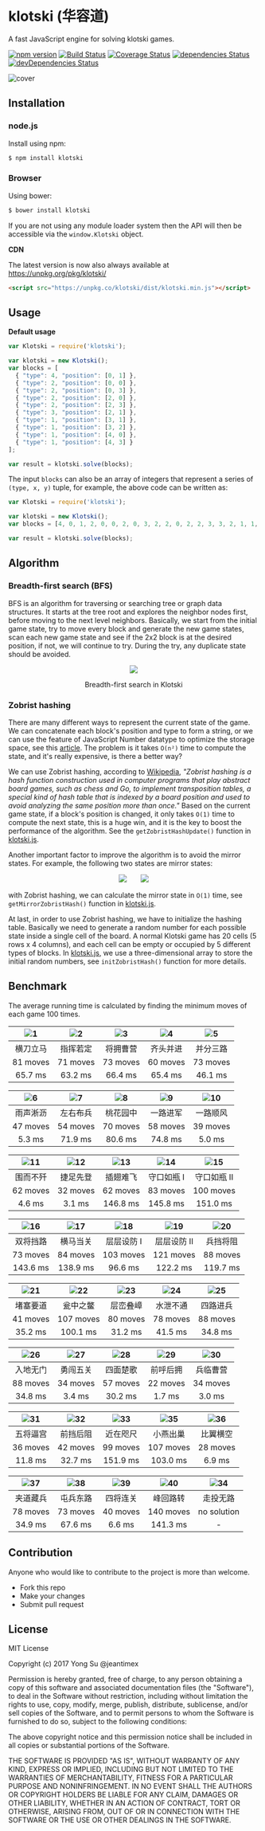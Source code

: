 # klotski (华容道)

A fast JavaScript engine for solving klotski games.

[![npm version](https://badge.fury.io/js/klotski.svg)](https://badge.fury.io/js/klotski)
[![Build Status](https://travis-ci.org/jeantimex/klotski.svg?branch=master)](https://travis-ci.org/jeantimex/klotski)
[![Coverage Status](https://coveralls.io/repos/github/jeantimex/klotski/badge.svg?branch=master)](https://coveralls.io/github/jeantimex/klotski?branch=master)
[![dependencies Status](https://david-dm.org/jeantimex/klotski/status.svg)](https://david-dm.org/jeantimex/klotski)
[![devDependencies Status](https://david-dm.org/jeantimex/klotski/dev-status.svg)](https://david-dm.org/jeantimex/klotski?type=dev)

![cover](docs/images/cover-min.png)

## Installation

### node.js

Install using npm:

```bash
$ npm install klotski
```

### Browser

Using bower:

```bash
$ bower install klotski
```

If you are not using any module loader system then the API will then be accessible via the `window.Klotski` object.

**CDN**

The latest version is now also always available at https://unpkg.org/pkg/klotski/

```html
<script src="https://unpkg.co/klotski/dist/klotski.min.js"></script>
```

## Usage

**Default usage**

```javascript
var Klotski = require('klotski');

var klotski = new Klotski();
var blocks = [
  { "type": 4, "position": [0, 1] },
  { "type": 2, "position": [0, 0] },
  { "type": 2, "position": [0, 3] },
  { "type": 2, "position": [2, 0] },
  { "type": 2, "position": [2, 3] },
  { "type": 3, "position": [2, 1] },
  { "type": 1, "position": [3, 1] },
  { "type": 1, "position": [3, 2] },
  { "type": 1, "position": [4, 0] },
  { "type": 1, "position": [4, 3] }
];

var result = klotski.solve(blocks);
```

The input `blocks` can also be an array of integers that represent a series of `(type, x, y)` tuple, for example, the above code can be written as:

```javascript
var Klotski = require('klotski');

var klotski = new Klotski();
var blocks = [4, 0, 1, 2, 0, 0, 2, 0, 3, 2, 2, 0, 2, 2, 3, 3, 2, 1, 1, 3, 1, 1, 3, 2, 1, 4, 0, 1, 4, 3];

var result = klotski.solve(blocks);
```

## Algorithm

### Breadth-first search (BFS)

BFS is an algorithm for traversing or searching tree or graph data structures. It starts at the tree root and explores the neighbor nodes first, before moving to the next level neighbors. Basically, we start from the initial game state, try to move every block and generate the new game states, scan each new game state and see if the 2x2 block is at the desired position, if not, we will continue to try. During the try, any duplicate state should be avoided. 

<p align="center">
  <img src="docs/images/bfs.png" />
</p>
<p align="center">Breadth-first search in Klotski</p>

### Zobrist hashing

There are many different ways to represent the current state of the game. We can concatenate each block's position and type to form a string, or we can use the feature of JavaScript Number datatype to optimize the storage space, see this [article](http://simonsays-tw.com/web/Klotski/Klotski.html). The problem is it takes `O(n²)` time to compute the state, and it's really expensive, is there a better way?

We can use Zobrist hashing, according to [Wikipedia](https://en.wikipedia.org/wiki/Zobrist_hashing), _"Zobrist hashing is a hash function construction used in computer programs that play abstract board games, such as chess and Go, to implement transposition tables, a special kind of hash table that is indexed by a board position and used to avoid analyzing the same position more than once."_ Based on the current game state, if a block's position is changed, it only takes `O(1)` time to compute the next state, this is a huge win, and it is the key to boost the performance of the algorithm. See the `getZobristHashUpdate()` function in [klotski.js](src/klotski.js).

Another important factor to improve the algorithm is to avoid the mirror states. For example, the following two states are mirror states:

<p align="center">
  <img src="docs/images/32.png" />
  &nbsp;&nbsp;&nbsp;&nbsp;&nbsp;
  <img src="docs/images/32-mirror.png" />
</p>

with Zobrist hashing, we can calculate the mirror state in `O(1)` time, see `getMirrorZobristHash()` function in [klotski.js](src/klotski.js).

At last, in order to use Zobrist hashing, we have to initialize the hashing table. Basically we need to generate a random number for each possible state inside a single cell of the board. A normal Klotski game has 20 cells (5 rows x 4 columns), and each cell can be empty or occupied by 5 different types of blocks. In [klotski.js](src/klotski.js), we use a three-dimensional array to store the initial random numbers, see `initZobristHash()` function for more details.

## Benchmark

The average running time is calculated by finding the minimum moves of each game 100 times.

| ![1](docs/images/1.png) | ![2](docs/images/2.png) | ![3](docs/images/3.png) | ![4](docs/images/4.png) | ![5](docs/images/5.png) |
|:-----------------------:|:-----------------------:|:-----------------------:|:-----------------------:|:-----------------------:|
| 横刀立马 | 指挥若定 | 将拥曹营 | 齐头并进 | 并分三路 |
| 81 moves | 71 moves | 73 moves | 60 moves | 73 moves |
| 65.7 ms | 63.2 ms | 66.4 ms | 65.4 ms | 46.1 ms |

| ![6](docs/images/6.png) | ![7](docs/images/7.png) | ![8](docs/images/8.png) | ![9](docs/images/9.png) | ![10](docs/images/10.png) |
|:-----------------------:|:-----------------------:|:-----------------------:|:-----------------------:|:-----------------------:|
| 雨声淅沥 | 左右布兵 | 桃花园中 | 一路进军 | 一路顺风 |
| 47 moves | 54 moves | 70 moves | 58 moves | 39 moves |
| 5.3 ms | 71.9 ms | 80.6 ms | 74.8 ms | 5.0 ms |

| ![11](docs/images/11.png) | ![12](docs/images/12.png) | ![13](docs/images/13.png) | ![14](docs/images/14.png) | ![15](docs/images/15.png) |
|:-----------------------:|:-----------------------:|:-----------------------:|:-----------------------:|:-----------------------:|
| 围而不歼 | 捷足先登 | 插翅难飞 | 守口如瓶 I | 守口如瓶 II |
| 62 moves | 32 moves | 62 moves | 83 moves | 100 moves |
| 4.6 ms | 3.1 ms | 146.8 ms | 145.8 ms | 151.0 ms |

| ![16](docs/images/16.png) | ![17](docs/images/17.png) | ![18](docs/images/18.png) | ![19](docs/images/19.png) | ![20](docs/images/20.png) |
|:-----------------------:|:-----------------------:|:-----------------------:|:-----------------------:|:-----------------------:|
| 双将挡路 | 横马当关 | 层层设防 I | 层层设防 II | 兵挡将阻 |
| 73 moves | 84 moves | 103 moves | 121 moves | 88 moves |
| 143.6 ms | 138.9 ms | 96.6 ms | 122.2 ms | 119.7 ms |

| ![21](docs/images/21.png) | ![22](docs/images/22.png) | ![23](docs/images/23.png) | ![24](docs/images/24.png) | ![25](docs/images/25.png) |
|:-----------------------:|:-----------------------:|:-----------------------:|:-----------------------:|:-----------------------:|
| 堵塞要道 | 瓮中之鳖 | 层峦叠嶂 | 水泄不通 | 四路进兵 |
| 41 moves | 107 moves | 80 moves | 78 moves | 88 moves |
| 35.2 ms | 100.1 ms | 31.2 ms | 41.5 ms | 34.8 ms |

| ![26](docs/images/26.png) | ![27](docs/images/27.png) | ![28](docs/images/28.png) | ![29](docs/images/29.png) | ![30](docs/images/30.png) |
|:-----------------------:|:-----------------------:|:-----------------------:|:-----------------------:|:-----------------------:|
| 入地无门 | 勇闯五关 | 四面楚歌 | 前呼后拥 | 兵临曹营 |
| 88 moves | 34 moves | 57 moves | 22 moves | 34 moves |
| 34.8 ms | 3.4 ms | 30.2 ms | 1.7 ms | 3.0 ms |

| ![31](docs/images/31.png) | ![32](docs/images/32.png) | ![33](docs/images/33.png) | ![35](docs/images/35.png) | ![36](docs/images/36.png) |
|:-----------------------:|:-----------------------:|:-----------------------:|:-----------------------:|:-----------------------:|
| 五将逼宫 | 前挡后阻 | 近在咫尺 | 小燕出巢 | 比翼横空 |
| 36 moves | 42 moves | 99 moves | 107 moves | 28 moves |
| 11.8 ms | 32.7 ms | 151.9 ms | 103.0 ms | 6.9 ms |

| ![37](docs/images/37.png) | ![38](docs/images/38.png) | ![39](docs/images/39.png) | ![40](docs/images/40.png) | ![34](docs/images/34.png) |
|:-----------------------:|:-----------------------:|:-----------------------:|:-----------------------:|:-----------------------:|
| 夹道藏兵 | 屯兵东路 | 四将连关 | 峰回路转 | 走投无路 |
| 78 moves | 73 moves | 40 moves | 140 moves | no solution |
| 34.9 ms | 67.6 ms | 6.6 ms | 141.3 ms | - |

## Contribution

Anyone who would like to contribute to the project is more than welcome.

* Fork this repo
* Make your changes
* Submit pull request

## License ##

MIT License

Copyright (c) 2017 Yong Su @jeantimex

Permission is hereby granted, free of charge, to any person obtaining a copy
of this software and associated documentation files (the "Software"), to deal
in the Software without restriction, including without limitation the rights
to use, copy, modify, merge, publish, distribute, sublicense, and/or sell
copies of the Software, and to permit persons to whom the Software is
furnished to do so, subject to the following conditions:

The above copyright notice and this permission notice shall be included in all
copies or substantial portions of the Software.

THE SOFTWARE IS PROVIDED "AS IS", WITHOUT WARRANTY OF ANY KIND, EXPRESS OR
IMPLIED, INCLUDING BUT NOT LIMITED TO THE WARRANTIES OF MERCHANTABILITY,
FITNESS FOR A PARTICULAR PURPOSE AND NONINFRINGEMENT. IN NO EVENT SHALL THE
AUTHORS OR COPYRIGHT HOLDERS BE LIABLE FOR ANY CLAIM, DAMAGES OR OTHER
LIABILITY, WHETHER IN AN ACTION OF CONTRACT, TORT OR OTHERWISE, ARISING FROM,
OUT OF OR IN CONNECTION WITH THE SOFTWARE OR THE USE OR OTHER DEALINGS IN THE
SOFTWARE.
